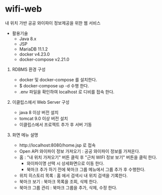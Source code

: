 # wifi-web
내 위치 가반 공공 와이파이 정보제공을 위한 웹 서비스

- 활용기술
    - Java 8.x
    - JSP
    - MariaDB 11.1.2
    - docker v4.23.0
    - docker-compose v2.21.0

1. RDBMS 환경 구성  
    - docker 및 docker-compose 를 설치한다.  
    - $ docker-compose up -d 수행 한다.  
    - .env 파일을 확인하여 localhost 로 디비를 접속 한다.
      
2. 이클립스에서 Web Server 구성
   - java 8 이상 버전 설치
   - tomcat 9.0 이상 버전 설치
   - 이클립스에서 프로젝트 추가 후 서버 기동

3. 화면 메뉴 설명
   - http://localhost:8080/home.jsp 로 접속
   - Open API 와이파이 정보 가져오기 : 공공 와이파이 정보를 가져온다.
   - 홈 : "내 위치 가져오기" 버튼 클릭 후 "근처 WIFI 정보 보기" 버튼을 클릭 한다.
       - 와이파이명 선택 시 상세화면으로 이동 한다.
       - 북마크 추가 하기 전에 북마크 그룹 메뉴에서 그룹 추가 후 수행한다.
   - 위치 히스토리 목록 : 홈 에서 검색시 내 위치 검색을 기록한다.
   - 북마크 보기 : 북마크 목록을 조회, 삭제 한다.
   - 북마크 그룹 관리 : 북마크 그룹을 추가, 삭제, 수정 한다. 
